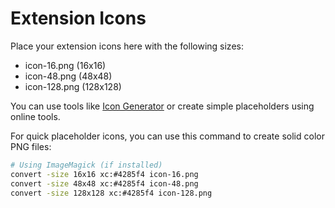 # Extension Icons

Place your extension icons here with the following sizes:

-   icon-16.png (16x16)
-   icon-48.png (48x48)
-   icon-128.png (128x128)

You can use tools like [Icon Generator](https://www.iconfinder.com/) or create simple placeholders using online tools.

For quick placeholder icons, you can use this command to create solid color PNG files:

```bash
# Using ImageMagick (if installed)
convert -size 16x16 xc:#4285f4 icon-16.png
convert -size 48x48 xc:#4285f4 icon-48.png
convert -size 128x128 xc:#4285f4 icon-128.png
```
